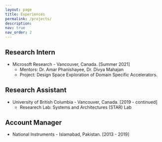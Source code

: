 ```yaml
---
layout: page
title: Experiences
permalink: /projects/
description: 
nav: true
nav_order: 2
---
```



## Research Intern

  * Microsoft Research - Vancouver, Canada. [Summer 2021]
    * Mentors: Dr. Amar Phanishayee, Dr. Divya Mahajan
    * Project: Design Space Exploration of Domain Specific Accelerators.



## Research Assistant

  * University of British Columbia - Vancouver, Canada. [2019 - continued]
      * Researech Lab: Systems and Architectures (STAR) Lab


## Account Manager

  * National Instruments - Islamabad, Pakistan. [2013 - 2019]
